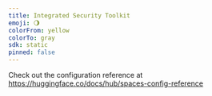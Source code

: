 ```yaml
---
title: Integrated Security Toolkit
emoji: 🌖
colorFrom: yellow
colorTo: gray
sdk: static
pinned: false
---
```


Check out the configuration reference at https://huggingface.co/docs/hub/spaces-config-reference
